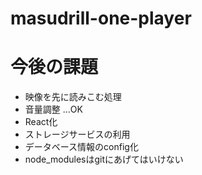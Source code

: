 # masudrill-one-player

# 今後の課題

- 映像を先に読みこむ処理 
- 音量調整 …OK
- React化
- ストレージサービスの利用
- データベース情報のconfig化
- node_modulesはgitにあげてはいけない